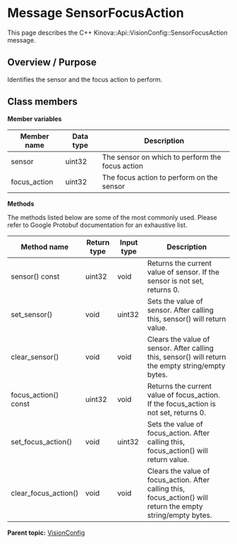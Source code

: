 # Message SensorFocusAction

This page describes the C++ Kinova::Api::VisionConfig::SensorFocusAction message.

## Overview / Purpose

Identifies the sensor and the focus action to perform.

## Class members

 **Member variables** 

|Member name|Data type|Description|
|-----------|---------|-----------|
|sensor|uint32|The sensor on which to perform the focus action|
|focus\_action|uint32|The focus action to perform on the sensor|

 **Methods** 

The methods listed below are some of the most commonly used. Please refer to Google Protobuf documentation for an exhaustive list.

|Method name|Return type|Input type|Description|
|-----------|-----------|----------|-----------|
|sensor\(\) const|uint32|void|Returns the current value of sensor. If the sensor is not set, returns 0.|
|set\_sensor\(\)|void|uint32|Sets the value of sensor. After calling this, sensor\(\) will return value.|
|clear\_sensor\(\)|void|void|Clears the value of sensor. After calling this, sensor\(\) will return the empty string/empty bytes.|
|focus\_action\(\) const|uint32|void|Returns the current value of focus\_action. If the focus\_action is not set, returns 0.|
|set\_focus\_action\(\)|void|uint32|Sets the value of focus\_action. After calling this, focus\_action\(\) will return value.|
|clear\_focus\_action\(\)|void|void|Clears the value of focus\_action. After calling this, focus\_action\(\) will return the empty string/empty bytes.|

**Parent topic:** [VisionConfig](../references/summary_VisionConfig.md)

